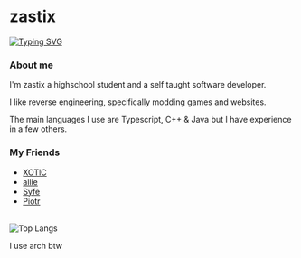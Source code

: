 <h1>zastix</h1>
<a href="https://git.io/typing-svg"><img src="https://readme-typing-svg.demolab.com?font=Fira+Code&pause=1000&random=false&width=435&lines=fullstack+web+developer;horrible+reverse+engineer;typescript+enthusiast" alt="Typing SVG" /></a>

### About me
I'm zastix a highschool student and a self taught software developer. 

I like reverse engineering, specifically modding games and websites.

The main languages I use are Typescript, C++ & Java but I have experience in a few others.

### My Friends 
- [XOTlC](https://github.com/XOTlC)
- [allie](https://github.com/microcrit)
- [Syfe](https://github.com/ItsSyfe)
- [Piotr](https://github.com/PiootrA)
<br/>

<img src="https://github-readme-stats.vercel.app/api/top-langs/?username=zastlx&theme=midnight-purple&hide=webassembly&langs_count=6" alt="Top Langs">


I use arch btw
